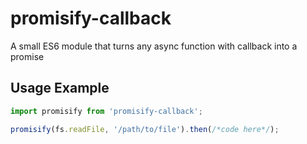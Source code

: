# promisify-callback
A small ES6 module that turns any async function with callback into a promise

## Usage Example

```javascript
import promisify from 'promisify-callback';

promisify(fs.readFile, '/path/to/file').then(/*code here*/);
```